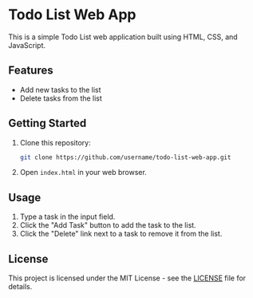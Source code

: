 # Todo List Web App

This is a simple Todo List web application built using HTML, CSS, and JavaScript.

## Features

- Add new tasks to the list
- Delete tasks from the list

## Getting Started

1. Clone this repository:

    ```bash
    git clone https://github.com/username/todo-list-web-app.git
    ```

2. Open `index.html` in your web browser.

## Usage

1. Type a task in the input field.
2. Click the "Add Task" button to add the task to the list.
3. Click the "Delete" link next to a task to remove it from the list.

## License

This project is licensed under the MIT License - see the [LICENSE](LICENSE) file for details.
